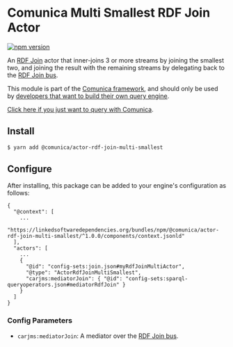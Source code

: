 # Comunica Multi Smallest RDF Join Actor

[![npm version](https://badge.fury.io/js/%40comunica%2Factor-rdf-join-multi-smallest.svg)](https://www.npmjs.com/package/@comunica/actor-rdf-join-multi-smallest)

An [RDF Join](https://github.com/comunica/comunica/tree/master/packages/bus-rdf-join) actor that inner-joins 3 or more streams
by joining the smallest two, and joining the result with the remaining streams by delegating back to the [RDF Join bus](https://github.com/comunica/comunica/tree/master/packages/bus-rdf-join).

This module is part of the [Comunica framework](https://github.com/comunica/comunica),
and should only be used by [developers that want to build their own query engine](https://comunica.dev/docs/modify/).

[Click here if you just want to query with Comunica](https://comunica.dev/docs/query/).

## Install

```bash
$ yarn add @comunica/actor-rdf-join-multi-smallest
```

## Configure

After installing, this package can be added to your engine's configuration as follows:
```text
{
  "@context": [
    ...
    "https://linkedsoftwaredependencies.org/bundles/npm/@comunica/actor-rdf-join-multi-smallest/^1.0.0/components/context.jsonld"  
  ],
  "actors": [
    ...
    {
      "@id": "config-sets:join.json#myRdfJoinMultiActor",
      "@type": "ActorRdfJoinMultiSmallest",
      "carjms:mediatorJoin": { "@id": "config-sets:sparql-queryoperators.json#mediatorRdfJoin" }
    }
  ]
}
```

### Config Parameters

* `carjms:mediatorJoin`: A mediator over the [RDF Join bus](https://github.com/comunica/comunica/tree/master/packages/bus-rdf-join).
